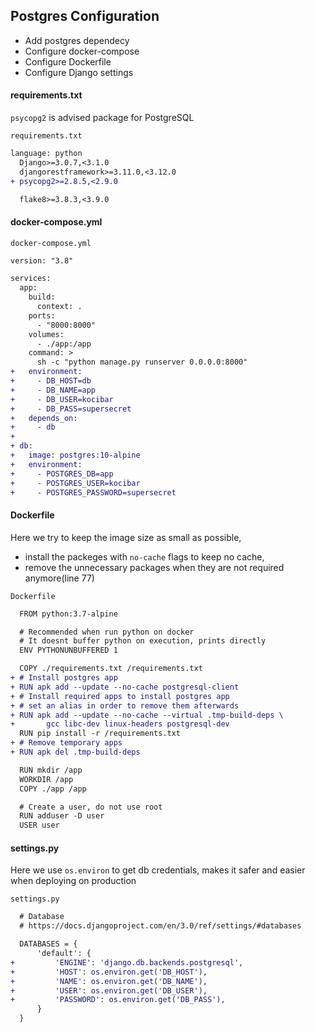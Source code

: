 
## Postgres Configuration
- Add postgres dependecy
- Configure docker-compose
- Configure Dockerfile
- Configure Django settings

#### requirements.txt
`psycopg2` is advised package for PostgreSQL

`requirements.txt`
```diff
language: python
  Django>=3.0.7,<3.1.0
  djangorestframework>=3.11.0,<3.12.0
+ psycopg2>=2.8.5,<2.9.0

  flake8>=3.8.3,<3.9.0

```

#### docker-compose.yml

`docker-compose.yml`
```diff
version: "3.8"

services:
  app:
    build:
      context: .
    ports:
      - "8000:8000"
    volumes:
      - ./app:/app
    command: >
      sh -c "python manage.py runserver 0.0.0.0:8000"
+   environment:
+     - DB_HOST=db
+     - DB_NAME=app
+     - DB_USER=kocibar
+     - DB_PASS=supersecret
+   depends_on:
+     - db
+
+ db:
+   image: postgres:10-alpine
+   environment:
+     - POSTGRES_DB=app
+     - POSTGRES_USER=kocibar
+     - POSTGRES_PASSWORD=supersecret

```

#### Dockerfile
Here we try to keep the image size as small as possible,
- install the packeges with `no-cache` flags to keep no cache,
- remove the unnecessary packages when they are not required anymore(line 77)

`Dockerfile`
```diff
  FROM python:3.7-alpine

  # Recommended when run python on docker
  # It doesnt buffer python on execution, prints directly
  ENV PYTHONUNBUFFERED 1

  COPY ./requirements.txt /requirements.txt
+ # Install postgres app
+ RUN apk add --update --no-cache postgresql-client
+ # Install required apps to install postgres app
+ # set an alias in order to remove them afterwards
+ RUN apk add --update --no-cache --virtual .tmp-build-deps \
+       gcc libc-dev linux-headers postgresql-dev
  RUN pip install -r /requirements.txt
+ # Remove temporary apps
+ RUN apk del .tmp-build-deps

  RUN mkdir /app
  WORKDIR /app
  COPY ./app /app

  # Create a user, do not use root
  RUN adduser -D user
  USER user


```

#### settings.py
Here we use `os.environ` to get db credentials,
makes it safer and easier when deploying on production

`settings.py`
```diff
  # Database
  # https://docs.djangoproject.com/en/3.0/ref/settings/#databases

  DATABASES = {
      'default': {
+         'ENGINE': 'django.db.backends.postgresql',
+         'HOST': os.environ.get('DB_HOST'),
+         'NAME': os.environ.get('DB_NAME'),
+         'USER': os.environ.get('DB_USER'),
+         'PASSWORD': os.environ.get('DB_PASS'),
      }
  }


```
